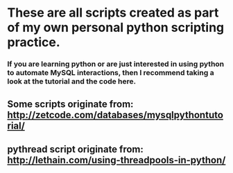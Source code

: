 

# These are all scripts created as part of my own personal python scripting practice.

### If you are learning python or are just interested in using python to automate MySQL interactions, then I recommend taking a look at the tutorial and the code here.

## Some scripts originate from: http://zetcode.com/databases/mysqlpythontutorial/
## pythread script originate from: http://lethain.com/using-threadpools-in-python/
